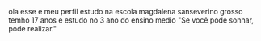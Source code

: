 ola esse e meu perfil
estudo na escola magdalena sanseverino grosso
temho 17 anos
e estudo no 3 ano do ensino medio 
"Se você pode sonhar, pode realizar."

